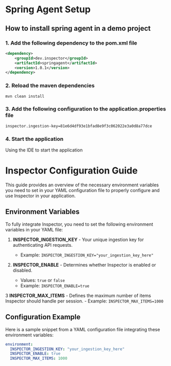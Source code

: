 # Spring Agent Setup

## How to install spring agent in a demo project

### 1. Add the following dependency to the pom.xml file

```xml
<dependency>
    <groupId>dev.inspector</groupId>
	<artifactId>springagent</artifactId>
	<version>1.0.1</version>
</dependency>
```

### 2. Reload the maven dependencies

```
mvn clean install
```

### 3. Add the following configuration to the application.properties file

```properties
inspector.ingestion-key=81e6d4df93e1bfad8e9f3c062022e3a0d8a77dce
```

### 4. Start the application

Using the IDE to start the application


# Inspector Configuration Guide

This guide provides an overview of the necessary environment variables you need to set in your YAML configuration file to properly configure and use Inspector in your application.

## Environment Variables

To fully integrate Inspector, you need to set the following environment variables in your YAML file:

1. **INSPECTOR_INGESTION_KEY** - Your unique ingestion key for authenticating API requests.
    - Example: `INSPECTOR_INGESTION_KEY="your_ingestion_key_here"`

2. **INSPECTOR_ENABLE** - Determines whether Inspector is enabled or disabled.
    - Values: `true` or `false`
    - Example: `INSPECTOR_ENABLE=true`

3 **INSPECTOR_MAX_ITEMS** - Defines the maximum number of items Inspector should handle per session.
    - Example: `INSPECTOR_MAX_ITEMS=1000`

## Configuration Example

Here is a sample snippet from a YAML configuration file integrating these environment variables:

```yaml
environment:
  INSPECTOR_INGESTION_KEY: "your_ingestion_key_here"
  INSPECTOR_ENABLE: true
  INSPECTOR_MAX_ITEMS: 1000
